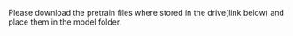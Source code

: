 Please download the pretrain files where stored in the drive(link below) and place them in the model folder.
